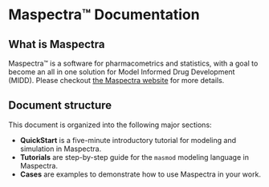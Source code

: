 # Maspectra™ Documentation

## What is Maspectra

Maspectra™ is a software for pharmacometrics and statistics, with a goal to become an all in one solution for Model Informed Drug Development (MIDD). Please checkout [the Maspectra website](https://maspectra.com) for more details.

## Document structure

This document is organized into the following major sections:

- **QuickStart** is a five-minute introductory tutorial for modeling and simulation in Maspectra.
- **Tutorials** are step-by-step guide for the `masmod` modeling language in Maspectra.
- **Cases** are examples to demonstrate how to use Maspectra in your work.

<!--
```{tableofcontents}
``` -->
